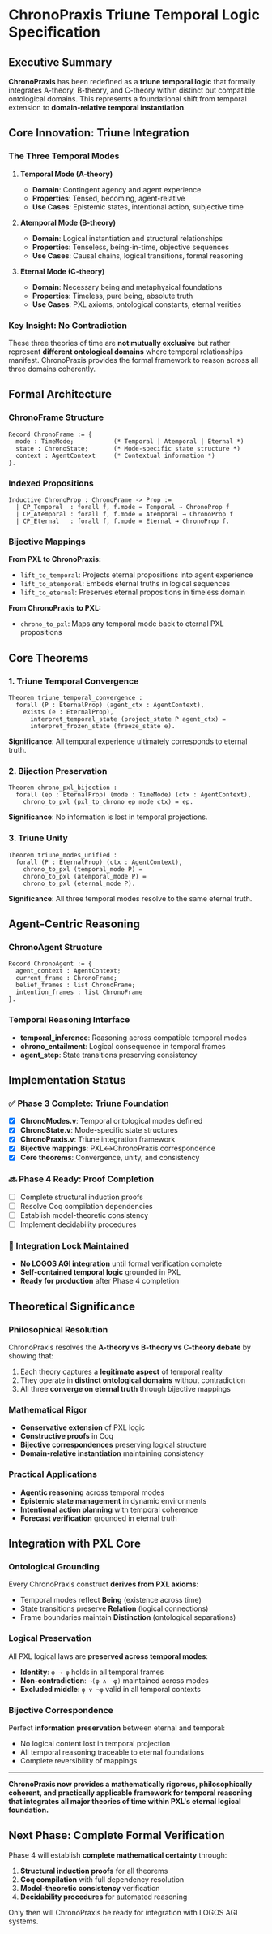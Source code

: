 # ChronoPraxis Triune Temporal Logic Specification

## Executive Summary

**ChronoPraxis** has been redefined as a **triune temporal logic** that formally integrates A-theory, B-theory, and C-theory within distinct but compatible ontological domains. This represents a foundational shift from temporal extension to **domain-relative temporal instantiation**.

## Core Innovation: Triune Integration

### The Three Temporal Modes

1. **Temporal Mode (A-theory)**
   - **Domain**: Contingent agency and agent experience
   - **Properties**: Tensed, becoming, agent-relative
   - **Use Cases**: Epistemic states, intentional action, subjective time

2. **Atemporal Mode (B-theory)**  
   - **Domain**: Logical instantiation and structural relationships
   - **Properties**: Tenseless, being-in-time, objective sequences
   - **Use Cases**: Causal chains, logical transitions, formal reasoning

3. **Eternal Mode (C-theory)**
   - **Domain**: Necessary being and metaphysical foundations
   - **Properties**: Timeless, pure being, absolute truth
   - **Use Cases**: PXL axioms, ontological constants, eternal verities

### Key Insight: No Contradiction

These three theories of time are **not mutually exclusive** but rather represent **different ontological domains** where temporal relationships manifest. ChronoPraxis provides the formal framework to reason across all three domains coherently.

## Formal Architecture

### ChronoFrame Structure
```coq
Record ChronoFrame := {
  mode : TimeMode;           (* Temporal | Atemporal | Eternal *)
  state : ChronoState;       (* Mode-specific state structure *)
  context : AgentContext     (* Contextual information *)
}.
```

### Indexed Propositions
```coq
Inductive ChronoProp : ChronoFrame -> Prop :=
  | CP_Temporal  : forall f, f.mode = Temporal → ChronoProp f
  | CP_Atemporal : forall f, f.mode = Atemporal → ChronoProp f  
  | CP_Eternal   : forall f, f.mode = Eternal → ChronoProp f.
```

### Bijective Mappings

**From PXL to ChronoPraxis:**
- `lift_to_temporal`: Projects eternal propositions into agent experience
- `lift_to_atemporal`: Embeds eternal truths in logical sequences
- `lift_to_eternal`: Preserves eternal propositions in timeless domain

**From ChronoPraxis to PXL:**
- `chrono_to_pxl`: Maps any temporal mode back to eternal PXL propositions

## Core Theorems

### 1. Triune Temporal Convergence
```coq
Theorem triune_temporal_convergence :
  forall (P : EternalProp) (agent_ctx : AgentContext),
    exists (e : EternalProp), 
      interpret_temporal_state (project_state P agent_ctx) = 
      interpret_frozen_state (freeze_state e).
```

**Significance**: All temporal experience ultimately corresponds to eternal truth.

### 2. Bijection Preservation
```coq
Theorem chrono_pxl_bijection :
  forall (ep : EternalProp) (mode : TimeMode) (ctx : AgentContext),
    chrono_to_pxl (pxl_to_chrono ep mode ctx) = ep.
```

**Significance**: No information is lost in temporal projections.

### 3. Triune Unity
```coq
Theorem triune_modes_unified :
  forall (P : EternalProp) (ctx : AgentContext),
    chrono_to_pxl (temporal_mode P) = 
    chrono_to_pxl (atemporal_mode P) = 
    chrono_to_pxl (eternal_mode P).
```

**Significance**: All three temporal modes resolve to the same eternal truth.

## Agent-Centric Reasoning

### ChronoAgent Structure
```coq
Record ChronoAgent := {
  agent_context : AgentContext;
  current_frame : ChronoFrame;
  belief_frames : list ChronoFrame;
  intention_frames : list ChronoFrame
}.
```

### Temporal Reasoning Interface
- **temporal_inference**: Reasoning across compatible temporal modes
- **chrono_entailment**: Logical consequence in temporal frames
- **agent_step**: State transitions preserving consistency

## Implementation Status

### ✅ Phase 3 Complete: Triune Foundation
- [x] **ChronoModes.v**: Temporal ontological modes defined
- [x] **ChronoState.v**: Mode-specific state structures 
- [x] **ChronoPraxis.v**: Triune integration framework
- [x] **Bijective mappings**: PXL↔ChronoPraxis correspondence
- [x] **Core theorems**: Convergence, unity, and consistency

### 🔜 Phase 4 Ready: Proof Completion
- [ ] Complete structural induction proofs
- [ ] Resolve Coq compilation dependencies
- [ ] Establish model-theoretic consistency
- [ ] Implement decidability procedures

### 🔐 Integration Lock Maintained
- **No LOGOS AGI integration** until formal verification complete
- **Self-contained temporal logic** grounded in PXL
- **Ready for production** after Phase 4 completion

## Theoretical Significance

### Philosophical Resolution
ChronoPraxis resolves the **A-theory vs B-theory vs C-theory debate** by showing that:
1. Each theory captures a **legitimate aspect** of temporal reality
2. They operate in **distinct ontological domains** without contradiction
3. All three **converge on eternal truth** through bijective mappings

### Mathematical Rigor  
- **Conservative extension** of PXL logic
- **Constructive proofs** in Coq
- **Bijective correspondences** preserving logical structure
- **Domain-relative instantiation** maintaining consistency

### Practical Applications
- **Agentic reasoning** across temporal modes
- **Epistemic state management** in dynamic environments
- **Intentional action planning** with temporal coherence
- **Forecast verification** grounded in eternal truth

## Integration with PXL Core

### Ontological Grounding
Every ChronoPraxis construct **derives from PXL axioms**:
- Temporal modes reflect **Being** (existence across time)
- State transitions preserve **Relation** (logical connections)
- Frame boundaries maintain **Distinction** (ontological separations)

### Logical Preservation
All PXL logical laws are **preserved across temporal modes**:
- **Identity**: `φ → φ` holds in all temporal frames
- **Non-contradiction**: `¬(φ ∧ ¬φ)` maintained across modes
- **Excluded middle**: `φ ∨ ¬φ` valid in all temporal contexts

### Bijective Correspondence
Perfect **information preservation** between eternal and temporal:
- No logical content lost in temporal projection
- All temporal reasoning traceable to eternal foundations
- Complete reversibility of mappings

---

**ChronoPraxis now provides a mathematically rigorous, philosophically coherent, and practically applicable framework for temporal reasoning that integrates all major theories of time within PXL's eternal logical foundation.**

## Next Phase: Complete Formal Verification

Phase 4 will establish **complete mathematical certainty** through:
1. **Structural induction proofs** for all theorems
2. **Coq compilation** with full dependency resolution
3. **Model-theoretic consistency** verification
4. **Decidability procedures** for automated reasoning

Only then will ChronoPraxis be ready for integration with LOGOS AGI systems.